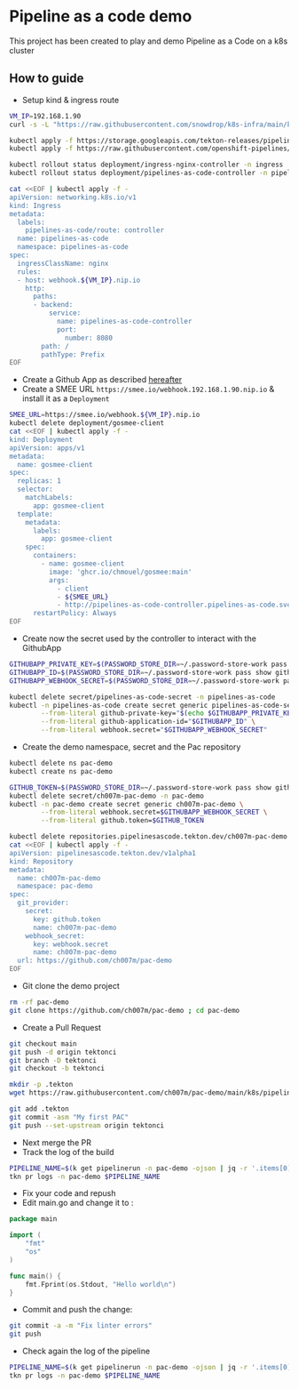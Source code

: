 # Pipeline as a code demo

This project has been created to play and demo Pipeline as a Code on a k8s cluster

## How to guide

- Setup kind & ingress route
```bash
VM_IP=192.168.1.90
curl -s -L "https://raw.githubusercontent.com/snowdrop/k8s-infra/main/kind/kind-reg-ingress.sh" | bash -s y latest kind 0 ${VM_IP}

kubectl apply -f https://storage.googleapis.com/tekton-releases/pipeline/latest/release.yaml
kubectl apply -f https://raw.githubusercontent.com/openshift-pipelines/pipelines-as-code/stable/release.k8s.yaml

kubectl rollout status deployment/ingress-nginx-controller -n ingress
kubectl rollout status deployment/pipelines-as-code-controller -n pipelines-as-code

cat <<EOF | kubectl apply -f -
apiVersion: networking.k8s.io/v1
kind: Ingress
metadata:
  labels:
    pipelines-as-code/route: controller
  name: pipelines-as-code
  namespace: pipelines-as-code
spec:
  ingressClassName: nginx
  rules:
  - host: webhook.${VM_IP}.nip.io
    http:
      paths:
      - backend:
          service:
            name: pipelines-as-code-controller
            port:
              number: 8080
        path: /
        pathType: Prefix
EOF
```

- Create a Github App as described [hereafter](https://pipelinesascode.com/docs/install/github_apps/)
- Create a SMEE URL `https://smee.io/webhook.192.168.1.90.nip.io` & install it as a `Deployment`
```bash
SMEE_URL=https://smee.io/webhook.${VM_IP}.nip.io
kubectl delete deployment/gosmee-client
cat <<EOF | kubectl apply -f -
kind: Deployment
apiVersion: apps/v1
metadata:
  name: gosmee-client
spec:
  replicas: 1
  selector:
    matchLabels:
      app: gosmee-client
  template:
    metadata:
      labels:
        app: gosmee-client
    spec:
      containers:
        - name: gosmee-client
          image: 'ghcr.io/chmouel/gosmee:main'
          args:
            - client
            - ${SMEE_URL}
            - http://pipelines-as-code-controller.pipelines-as-code.svc.cluster.local:8080
      restartPolicy: Always
EOF
```
- Create now the secret used by the controller to interact with the GithubApp
```bash
GITHUBAPP_PRIVATE_KEY=$(PASSWORD_STORE_DIR=~/.password-store-work pass show github/apps/my-pipeline-as-code/private_key)
GITHUBAPP_ID=$(PASSWORD_STORE_DIR=~/.password-store-work pass show github/apps/my-pipeline-as-code/app_id | awk 'NR==1{print $1}')
GITHUBAPP_WEBHOOK_SECRET=$(PASSWORD_STORE_DIR=~/.password-store-work pass show github/apps/my-pipeline-as-code/webhook_secret | awk 'NR==1{print $1}')

kubectl delete secret/pipelines-as-code-secret -n pipelines-as-code
kubectl -n pipelines-as-code create secret generic pipelines-as-code-secret \
        --from-literal github-private-key="$(echo $GITHUBAPP_PRIVATE_KEY)" \
        --from-literal github-application-id="$GITHUBAPP_ID" \
        --from-literal webhook.secret="$GITHUBAPP_WEBHOOK_SECRET"
```
- Create the demo namespace, secret and the Pac repository
```bash
kubectl delete ns pac-demo
kubectl create ns pac-demo

GITHUB_TOKEN=$(PASSWORD_STORE_DIR=~/.password-store-work pass show github/apps/my-pipeline-as-code/github_token | awk 'NR==1{print $1}')
kubectl delete secret/ch007m-pac-demo -n pac-demo
kubectl -n pac-demo create secret generic ch007m-pac-demo \
        --from-literal webhook.secret=$GITHUBAPP_WEBHOOK_SECRET \
        --from-literal github.token=$GITHUB_TOKEN

kubectl delete repositories.pipelinesascode.tekton.dev/ch007m-pac-demo -n pac-demo
cat <<EOF | kubectl apply -f -
apiVersion: pipelinesascode.tekton.dev/v1alpha1
kind: Repository
metadata:
  name: ch007m-pac-demo
  namespace: pac-demo
spec:
  git_provider:
    secret:
      key: github.token
      name: ch007m-pac-demo
    webhook_secret:
      key: webhook.secret
      name: ch007m-pac-demo
  url: https://github.com/ch007m/pac-demo
EOF
```
- Git clone the demo project
```bash
rm -rf pac-demo
git clone https://github.com/ch007m/pac-demo ; cd pac-demo
```
- Create a Pull Request
```bash
git checkout main
git push -d origin tektonci
git branch -D tektonci
git checkout -b tektonci

mkdir -p .tekton
wget https://raw.githubusercontent.com/ch007m/pac-demo/main/k8s/pipelinerun.yaml -O .tekton/pipelinerun.yaml

git add .tekton
git commit -asm "My first PAC"
git push --set-upstream origin tektonci
```
- Next merge the PR
- Track the log of the build
```bash
PIPELINE_NAME=$(k get pipelinerun -n pac-demo -ojson | jq -r '.items[0].metadata.name')
tkn pr logs -n pac-demo $PIPELINE_NAME
```

- Fix your code and repush
- Edit main.go and change it to :

```go
package main

import (
	"fmt"
	"os"
)

func main() {
	fmt.Fprint(os.Stdout, "Hello world\n")
}
```
- Commit and push the change:

```bash
git commit -a -m "Fix linter errors"
git push
```
- Check again the log of the pipeline
```bash
PIPELINE_NAME=$(k get pipelinerun -n pac-demo -ojson | jq -r '.items[0].metadata.name')
tkn pr logs -n pac-demo $PIPELINE_NAME
```
